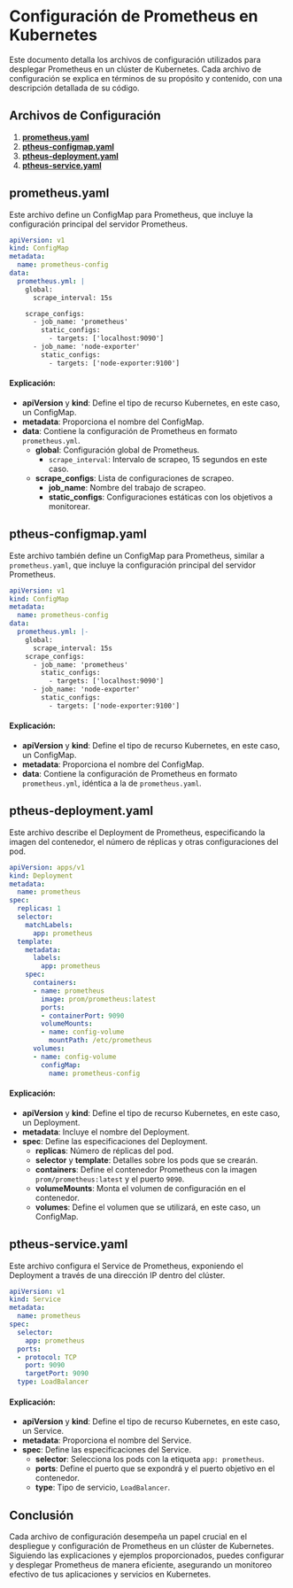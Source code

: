 # Configuración de Prometheus en Kubernetes

Este documento detalla los archivos de configuración utilizados para desplegar Prometheus en un clúster de Kubernetes. Cada archivo de configuración se explica en términos de su propósito y contenido, con una descripción detallada de su código.

## Archivos de Configuración

1. **[prometheus.yaml](#prometheusyaml)**
2. **[ptheus-configmap.yaml](#ptheus-configmapyaml)**
3. **[ptheus-deployment.yaml](#ptheus-deploymentyaml)**
4. **[ptheus-service.yaml](#ptheus-serviceyaml)**

## prometheus.yaml

Este archivo define un ConfigMap para Prometheus, que incluye la configuración principal del servidor Prometheus.

```yaml
apiVersion: v1
kind: ConfigMap
metadata:
  name: prometheus-config
data:
  prometheus.yml: |
    global:
      scrape_interval: 15s

    scrape_configs:
      - job_name: 'prometheus'
        static_configs:
          - targets: ['localhost:9090']
      - job_name: 'node-exporter'
        static_configs:
          - targets: ['node-exporter:9100']
```

#### Explicación:
- **apiVersion** y **kind**: Define el tipo de recurso Kubernetes, en este caso, un ConfigMap.
- **metadata**: Proporciona el nombre del ConfigMap.
- **data**: Contiene la configuración de Prometheus en formato `prometheus.yml`.
  - **global**: Configuración global de Prometheus.
    - `scrape_interval`: Intervalo de scrapeo, 15 segundos en este caso.
  - **scrape_configs**: Lista de configuraciones de scrapeo.
    - **job_name**: Nombre del trabajo de scrapeo.
    - **static_configs**: Configuraciones estáticas con los objetivos a monitorear.

## ptheus-configmap.yaml

Este archivo también define un ConfigMap para Prometheus, similar a `prometheus.yaml`, que incluye la configuración principal del servidor Prometheus.

```yaml
apiVersion: v1
kind: ConfigMap
metadata:
  name: prometheus-config
data:
  prometheus.yml: |-
    global:
      scrape_interval: 15s
    scrape_configs:
      - job_name: 'prometheus'
        static_configs:
          - targets: ['localhost:9090']
      - job_name: 'node-exporter'
        static_configs:
          - targets: ['node-exporter:9100']
```

#### Explicación:
- **apiVersion** y **kind**: Define el tipo de recurso Kubernetes, en este caso, un ConfigMap.
- **metadata**: Proporciona el nombre del ConfigMap.
- **data**: Contiene la configuración de Prometheus en formato `prometheus.yml`, idéntica a la de `prometheus.yaml`.

## ptheus-deployment.yaml

Este archivo describe el Deployment de Prometheus, especificando la imagen del contenedor, el número de réplicas y otras configuraciones del pod.

```yaml
apiVersion: apps/v1
kind: Deployment
metadata:
  name: prometheus
spec:
  replicas: 1
  selector:
    matchLabels:
      app: prometheus
  template:
    metadata:
      labels:
        app: prometheus
    spec:
      containers:
      - name: prometheus
        image: prom/prometheus:latest
        ports:
        - containerPort: 9090
        volumeMounts:
        - name: config-volume
          mountPath: /etc/prometheus
      volumes:
      - name: config-volume
        configMap:
          name: prometheus-config
```

#### Explicación:
- **apiVersion** y **kind**: Define el tipo de recurso Kubernetes, en este caso, un Deployment.
- **metadata**: Incluye el nombre del Deployment.
- **spec**: Define las especificaciones del Deployment.
  - **replicas**: Número de réplicas del pod.
  - **selector** y **template**: Detalles sobre los pods que se crearán.
  - **containers**: Define el contenedor Prometheus con la imagen `prom/prometheus:latest` y el puerto `9090`.
  - **volumeMounts**: Monta el volumen de configuración en el contenedor.
  - **volumes**: Define el volumen que se utilizará, en este caso, un ConfigMap.

## ptheus-service.yaml

Este archivo configura el Service de Prometheus, exponiendo el Deployment a través de una dirección IP dentro del clúster.

```yaml
apiVersion: v1
kind: Service
metadata:
  name: prometheus
spec:
  selector:
    app: prometheus
  ports:
  - protocol: TCP
    port: 9090
    targetPort: 9090
  type: LoadBalancer
```

#### Explicación:
- **apiVersion** y **kind**: Define el tipo de recurso Kubernetes, en este caso, un Service.
- **metadata**: Proporciona el nombre del Service.
- **spec**: Define las especificaciones del Service.
  - **selector**: Selecciona los pods con la etiqueta `app: prometheus`.
  - **ports**: Define el puerto que se expondrá y el puerto objetivo en el contenedor.
  - **type**: Tipo de servicio, `LoadBalancer`.

## Conclusión

Cada archivo de configuración desempeña un papel crucial en el despliegue y configuración de Prometheus en un clúster de Kubernetes. Siguiendo las explicaciones y ejemplos proporcionados, puedes configurar y desplegar Prometheus de manera eficiente, asegurando un monitoreo efectivo de tus aplicaciones y servicios en Kubernetes.